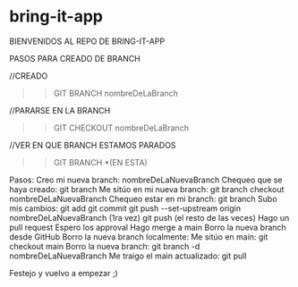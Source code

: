 # bring-it-app


BIENVENIDOS AL REPO DE BRING-IT-APP



PASOS PARA CREADO DE BRANCH 



//CREADO

>> GIT BRANCH nombreDeLaBranch




//PARARSE EN LA BRANCH

>> GIT CHECKOUT nombreDeLaBranch




//VER EN QUE BRANCH ESTAMOS PARADOS

>>GIT BRANCH
*(EN ESTA)


Pasos:
Creo mi nueva branch: nombreDeLaNuevaBranch
Chequeo que se haya creado: git branch
Me sitúo en mi nueva branch: git branch checkout nombreDeLaNuevaBranch
Chequeo estar en mi branch: git branch
Subo mis cambios:
  git add
  git commit 
  git push --set-upstream origin nombreDeLaNuevaBranch (1ra vez)
  git push (el resto de las veces)
Hago un pull request
Espero los approval
Hago merge a main
Borro la nueva branch desde GitHub
Borro la nueva branch localmente: 
  Me sitúo en main: git checkout main
  Borro la nueva branch: git branch -d nombreDeLaNuevaBranch
  Me traigo el main actualizado: git pull
  
Festejo y vuelvo a empezar ;)


